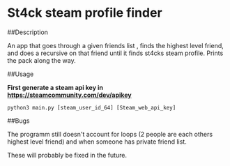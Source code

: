 # St4ck steam profile finder

##Description

   An app that goes through a given friends list , finds the highest level friend,
   and does a recursive on that friend until it finds st4cks steam profile. Prints the pack along the way.

##Usage

**First generate a steam api key in https://steamcommunity.com/dev/apikey**

    python3 main.py [steam_user_id_64] [Steam_web_api_key]

##Bugs 

The programm still doesn't account for loops (2 people are each others highest level friend) and when someone has
private friend list.

These will probably be fixed in the future.
